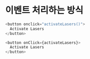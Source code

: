 
# 이벤트 처리하는 방식
```js
<button onclick="activateLasers()">
  Activate Lasers
</button>
```

```js
<button onClick={activateLasers}>
  Activate Lasers
</button>
```